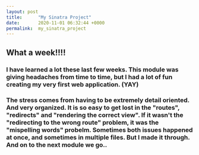 ```yaml
---
layout: post
title:      "My Sinatra Project"
date:       2020-11-01 06:32:44 +0000
permalink:  my_sinatra_project
---
```



## What a week!!!!

### I have learned a lot these last few weeks. This module was giving headaches from time to time, but I had a lot of fun creating my very first web application. (YAY)
### The stress comes from having to be extremely detail oriented. And very organized. It is so easy to get lost in the "routes", "redirects" and "rendering the correct view". If it wasn't the "redirecting to the wrong route" problem, it was the "mispelling words" probelm. Sometimes both issues happened at once, and sometimes in multiple files. But I made it through.  And on to the next module we go..
